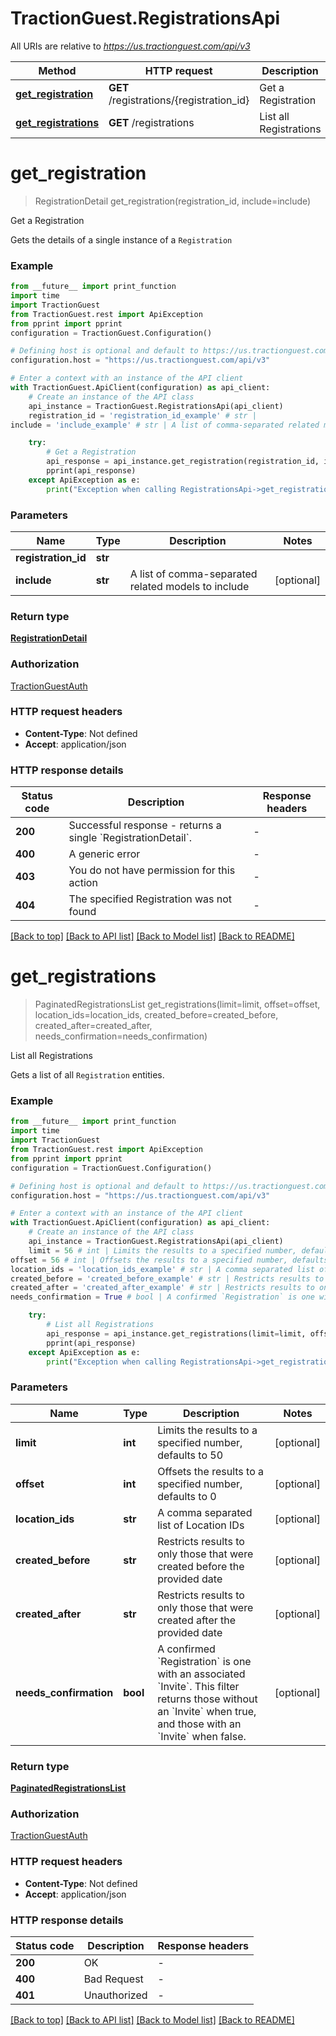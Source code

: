 # TractionGuest.RegistrationsApi

All URIs are relative to *https://us.tractionguest.com/api/v3*

Method | HTTP request | Description
------------- | ------------- | -------------
[**get_registration**](RegistrationsApi.md#get_registration) | **GET** /registrations/{registration_id} | Get a Registration
[**get_registrations**](RegistrationsApi.md#get_registrations) | **GET** /registrations | List all Registrations


# **get_registration**
> RegistrationDetail get_registration(registration_id, include=include)

Get a Registration

Gets the details of a single instance of a `Registration`

### Example

```python
from __future__ import print_function
import time
import TractionGuest
from TractionGuest.rest import ApiException
from pprint import pprint
configuration = TractionGuest.Configuration()

# Defining host is optional and default to https://us.tractionguest.com/api/v3
configuration.host = "https://us.tractionguest.com/api/v3"

# Enter a context with an instance of the API client
with TractionGuest.ApiClient(configuration) as api_client:
    # Create an instance of the API class
    api_instance = TractionGuest.RegistrationsApi(api_client)
    registration_id = 'registration_id_example' # str | 
include = 'include_example' # str | A list of comma-separated related models to include (optional)

    try:
        # Get a Registration
        api_response = api_instance.get_registration(registration_id, include=include)
        pprint(api_response)
    except ApiException as e:
        print("Exception when calling RegistrationsApi->get_registration: %s\n" % e)
```

### Parameters

Name | Type | Description  | Notes
------------- | ------------- | ------------- | -------------
 **registration_id** | **str**|  | 
 **include** | **str**| A list of comma-separated related models to include | [optional] 

### Return type

[**RegistrationDetail**](RegistrationDetail.md)

### Authorization

[TractionGuestAuth](../README.md#TractionGuestAuth)

### HTTP request headers

 - **Content-Type**: Not defined
 - **Accept**: application/json

### HTTP response details
| Status code | Description | Response headers |
|-------------|-------------|------------------|
**200** | Successful response - returns a single &#x60;RegistrationDetail&#x60;. |  -  |
**400** | A generic error |  -  |
**403** | You do not have permission for this action |  -  |
**404** | The specified Registration was not found |  -  |

[[Back to top]](#) [[Back to API list]](../README.md#documentation-for-api-endpoints) [[Back to Model list]](../README.md#documentation-for-models) [[Back to README]](../README.md)

# **get_registrations**
> PaginatedRegistrationsList get_registrations(limit=limit, offset=offset, location_ids=location_ids, created_before=created_before, created_after=created_after, needs_confirmation=needs_confirmation)

List all Registrations

Gets a list of all `Registration` entities.

### Example

```python
from __future__ import print_function
import time
import TractionGuest
from TractionGuest.rest import ApiException
from pprint import pprint
configuration = TractionGuest.Configuration()

# Defining host is optional and default to https://us.tractionguest.com/api/v3
configuration.host = "https://us.tractionguest.com/api/v3"

# Enter a context with an instance of the API client
with TractionGuest.ApiClient(configuration) as api_client:
    # Create an instance of the API class
    api_instance = TractionGuest.RegistrationsApi(api_client)
    limit = 56 # int | Limits the results to a specified number, defaults to 50 (optional)
offset = 56 # int | Offsets the results to a specified number, defaults to 0 (optional)
location_ids = 'location_ids_example' # str | A comma separated list of Location IDs (optional)
created_before = 'created_before_example' # str | Restricts results to only those that were created before the provided date (optional)
created_after = 'created_after_example' # str | Restricts results to only those that were created after the provided date (optional)
needs_confirmation = True # bool | A confirmed `Registration` is one with an associated `Invite`. This filter returns those without an `Invite` when true, and those with an `Invite` when false. (optional)

    try:
        # List all Registrations
        api_response = api_instance.get_registrations(limit=limit, offset=offset, location_ids=location_ids, created_before=created_before, created_after=created_after, needs_confirmation=needs_confirmation)
        pprint(api_response)
    except ApiException as e:
        print("Exception when calling RegistrationsApi->get_registrations: %s\n" % e)
```

### Parameters

Name | Type | Description  | Notes
------------- | ------------- | ------------- | -------------
 **limit** | **int**| Limits the results to a specified number, defaults to 50 | [optional] 
 **offset** | **int**| Offsets the results to a specified number, defaults to 0 | [optional] 
 **location_ids** | **str**| A comma separated list of Location IDs | [optional] 
 **created_before** | **str**| Restricts results to only those that were created before the provided date | [optional] 
 **created_after** | **str**| Restricts results to only those that were created after the provided date | [optional] 
 **needs_confirmation** | **bool**| A confirmed &#x60;Registration&#x60; is one with an associated &#x60;Invite&#x60;. This filter returns those without an &#x60;Invite&#x60; when true, and those with an &#x60;Invite&#x60; when false. | [optional] 

### Return type

[**PaginatedRegistrationsList**](PaginatedRegistrationsList.md)

### Authorization

[TractionGuestAuth](../README.md#TractionGuestAuth)

### HTTP request headers

 - **Content-Type**: Not defined
 - **Accept**: application/json

### HTTP response details
| Status code | Description | Response headers |
|-------------|-------------|------------------|
**200** | OK |  -  |
**400** | Bad Request |  -  |
**401** | Unauthorized |  -  |

[[Back to top]](#) [[Back to API list]](../README.md#documentation-for-api-endpoints) [[Back to Model list]](../README.md#documentation-for-models) [[Back to README]](../README.md)

